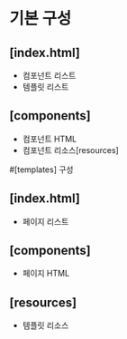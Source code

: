 # 기본 구성
## [index.html]
- 컴포넌트 리스트
- 템플릿 리스트
## [components]
- 컴포넌트 HTML
- 컴포넌트 리소스[resources]

#[templates] 구성
## [index.html]
- 페이지 리스트
## [components]
- 페이지 HTML
## [resources]
- 템플릿 리소스
